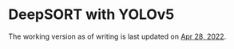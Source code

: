 # DeepSORT with YOLOv5
  
The working version as of writing is last updated on [Apr 28, 2022](https://github.com/mikel-brostrom/Yolov5_DeepSort_OSNet/tree/8885642c9d049c933c6e1df1d05478dab4a0c37c).
